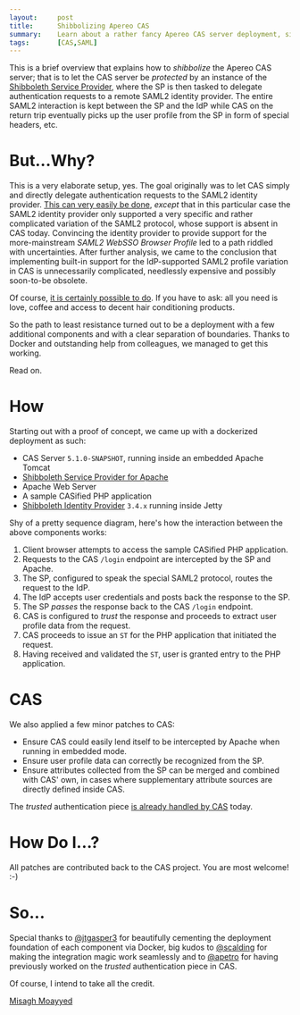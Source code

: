 ```yaml
---
layout:     post
title:      Shibbolizing Apereo CAS
summary:    Learn about a rather fancy Apereo CAS server deployment, sitting behind the Shibboleth Service Provider.
tags:       [CAS,SAML]
---
```


This is a brief overview that explains how to *shibbolize* the Apereo CAS server; that is to let the CAS server be *protected* by an instance of the [Shibboleth Service Provider](https://shibboleth.net/products/service-provider.html), where the SP is then tasked to delegate authentication requests to a remote SAML2 identity provider. The entire SAML2 interaction is kept between the SP and the IdP while CAS on the return trip eventually picks up the user profile from the SP in form of special headers, etc.

# But...Why?

This is a very elaborate setup, yes. The goal originally was to let CAS simply and directly delegate authentication requests to the SAML2 identity provider. [This can very easily be done](https://apereo.github.io/2017/03/22/cas51-delauthn-tutorial/), *except* that in this particular case the SAML2 identity provider only supported a very specific and rather complicated variation of the SAML2 protocol, whose support is absent in CAS today. Convincing the identity provider to provide support for the more-mainstream *SAML2 WebSSO Browser Profile* led to a path riddled with uncertainties. After further analysis, we came to the conclusion that implementing built-in support for the IdP-supported SAML2 profile variation in CAS is unnecessarily complicated, needlessly expensive and possibly soon-to-be obsolete.

Of course, [it is certainly possible to do](https://apereo.github.io/2017/02/18/onthe-theoryof-possibility/). If you have to ask: all you need is love, coffee and access to decent hair conditioning products. 

So the path to least resistance turned out to be a deployment with a few additional components and with a clear separation of boundaries. Thanks to Docker and outstanding help from colleagues, we managed to get this working. 

Read on.

# How

Starting out with a proof of concept, we came up with a dockerized deployment as such: 

- CAS Server `5.1.0-SNAPSHOT`, running inside an embedded Apache Tomcat
- [Shibboleth Service Provider for Apache](https://wiki.shibboleth.net/confluence/display/SHIB2/Installation)
- Apache Web Server
- A sample CASified PHP application
- [Shibboleth Identity Provider](https://wiki.shibboleth.net/confluence/display/IDP30) `3.4.x` running inside Jetty

Shy of a pretty sequence diagram, here's how the interaction between the above components works:

1. Client browser attempts to access the sample CASified PHP application.
2. Requests to the CAS `/login` endpoint are intercepted by the SP and Apache.
3. The SP, configured to speak the special SAML2 protocol, routes the request to the IdP.
4. The IdP accepts user credentials and posts back the response to the SP.
5. The SP *passes* the response back to the CAS `/login` endpoint.
6. CAS is configured to *trust* the response and proceeds to extract user profile data from the request.
7. CAS proceeds to issue an `ST` for the PHP application that initiated the request.
8. Having received and validated the `ST`, user is granted entry to the PHP application.

# CAS

We also applied a few minor patches to CAS:

- Ensure CAS could easily lend itself to be intercepted by Apache when running in embedded mode.
- Ensure user profile data can correctly be recognized from the SP.
- Ensure attributes collected from the SP can be merged and combined with CAS' own, in cases where supplementary attribute sources are directly defined inside CAS.

The *trusted* authentication piece [is already handled by CAS](https://apereo.github.io/cas/development/installation/Trusted-Authentication.html) today.

# How Do I...?

All patches are contributed back to the CAS project. You are most welcome! :-)

# So...

Special thanks to [@jtgasper3](https://github.com/jtgasper3) for beautifully cementing the deployment foundation of each component via Docker, big kudos to [@scalding](https://github.com/scalding) for making the integration magic work seamlessly and to [@apetro](https://github.com/apetro) for having previously worked on the *trusted* authentication piece in CAS.

Of course, I intend to take all the credit.

[Misagh Moayyed](https://twitter.com/misagh84)
